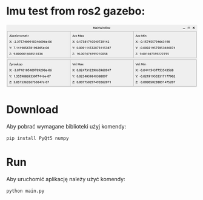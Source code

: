 # Imu test from ros2 gazebo:

![App preview](./src/imu_test.png "App preview")

# Download

Aby pobrać wymagane biblioteki użyj komendy:

```
pip install PyQt5 numpy
```

# Run

Aby uruchomić aplikację należy użyć komendy:

```
python main.py
```
